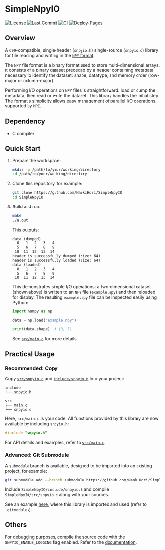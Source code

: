 # SimpleNpyIO

[![License](https://img.shields.io/github/license/NaokiHori/SimpleNpyIO)](https://opensource.org/license/mit/)
[![Last Commit](https://img.shields.io/github/last-commit/NaokiHori/SimpleNpyIO/main)](https://github.com/NaokiHori/SimpleNpyIO/commits/main)
[![CI](https://github.com/NaokiHori/SimpleNpyIO/actions/workflows/ci.yml/badge.svg?branch=main)](https://github.com/NaokiHori/SimpleNpyIO/actions/workflows/ci.yml)
[![Deploy-Pages](https://github.com/NaokiHori/SimpleNpyIO/actions/workflows/pages.yml/badge.svg?branch=main)](https://github.com/NaokiHori/SimpleNpyIO/actions/workflows/pages.yml)

## Overview

A `C99`-compatible, single-header (`snpyio.h`) single-source (`snpyio.c`) library for file reading and writing in the [`NPY` format](https://numpy.org/doc/stable/reference/generated/numpy.lib.format.html).

The `NPY` file format is a binary format used to store multi-dimensional arrays.
It consists of a binary dataset preceded by a header containing metadata necessary to identify the dataset: shape, datatype, and memory order (row-major or column-major).

Performing I/O operations on `NPY` files is straightforward: load or dump the metadata, then read or write the dataset.
This library handles the initial step. The format's simplicity allows easy management of parallel I/O operations, supported by `MPI`.

## Dependency

- C compiler

## Quick Start

1. Prepare the workspace:

   ```bash
   mkdir -p /path/to/your/working/directory
   cd /path/to/your/working/directory
   ```

1. Clone this repository, for example:

   ```bash
   git clone https://github.com/NaokiHori/SimpleNpyIO
   cd SimpleNpyIO
   ```

1. Build and run:

   ```bash
   make
   ./a.out
   ```

   This outputs:

   ```text
   data (dumped)
     0   1   2   3   4
     5   6   7   8   9
    10  11  12  13  14
   header is successfully dumped (size: 64)
   header is successfully loaded (size: 64)
   data (loaded)
     0   1   2   3   4
     5   6   7   8   9
    10  11  12  13  14
   ```

   This demonstrates simple I/O operations: a two-dimensional dataset (shown above) is written to an `NPY` file (`example.npy`) and then reloaded for display.
   The resulting `example.npy` file can be inspected easily using Python:

   ```python
   import numpy as np

   data = np.load("example.npy")

   print(data.shape)  # (3, 5)
   ```

   See [`src/main.c`](https://github.com/NaokiHori/SimpleNpyIO/blob/main/src/main.c) for more details.

## Practical Usage

### Recommended: Copy

Copy [`src/snpyio.c`](https://github.com/NaokiHori/SimpleNpyIO/blob/main/src/snpyio.c) and [`include/snpyio.h`](https://github.com/NaokiHori/SimpleNpyIO/blob/main/include/snpyio.h) into your project:

```text
include
└── snpyio.h

src
├── main.c
└── snpyio.c
```

Here, `src/main.c` is your code.
All functions provided by this library are now available by including `snpyio.h`:

```c
#include "snpyio.h"
```

For API details and examples, refer to [`src/main.c`](https://github.com/NaokiHori/SimpleNpyIO/blob/main/src/main.c).

### Advanced: Git Submodule

A `submodule` branch is available, designed to be imported into an existing project, for example:

```bash
git submodule add --branch submodule https://github.com/NaokiHori/SimpleNpyIO
```

Include `SimpleNpyIO/include/snpyio.h` and compile `SimpleNpyIO/src/snpyio.c` along with your sources.

See an example [here](https://github.com/NaokiHori/SimpleNSSolver), where this library is imported and used (refer to `.gitmodules`).

## Others

For debugging purposes, compile the source code with the `SNPYIO_ENABLE_LOGGING` flag enabled.
Refer to the [documentation](https://naokihori.github.io/SimpleNpyIO).

